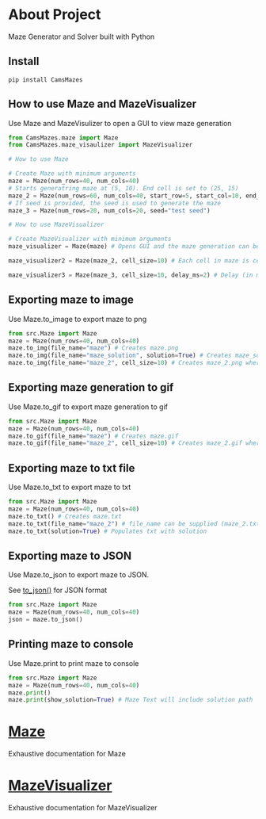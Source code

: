 # About Project
Maze Generator and Solver built with Python

## Install
```
pip install CamsMazes
```

## How to use Maze and MazeVisualizer
Use Maze and MazeVisulizer to open a GUI to view maze generation
```python
from CamsMazes.maze import Maze
from CamsMazes.maze_visaulizer import MazeVisualizer

# How to use Maze

# Create Maze with minimum arguments
maze = Maze(num_rows=40, num_cols=40)
# Starts generatring maze at (5, 10). End cell is set to (25, 15)
maze_2 = Maze(num_rows=60, num_cols=40, start_row=5, start_col=10, end_row=25, end_col=15) 
# If seed is provided, the seed is used to generate the maze
maze_3 = Maze(num_rows=20, num_cols=20, seed="test seed")

# How to use MazeVisualizer

# Create MazeVisualizer with minimum arguments
maze_visualizer = Maze(maze) # Opens GUI and the maze generation can be viewed

maze_visualizer2 = Maze(maze_2, cell_size=10) # Each cell in maze is cell_size pixels by cell_size pixels

maze_visualizer3 = Maze(maze_3, cell_size=10, delay_ms=2) # Delay (in milliseconds) between each maze update during maze generation
```

## Exporting maze to image
Use Maze.to_image to export maze to png
```python
from src.Maze import Maze 
maze = Maze(num_rows=40, num_cols=40)
maze.to_img(file_name="maze") # Creates maze.png
maze.to_img(file_name="maze_solution", solution=True) # Creates maze_solution.png (Image contains solution)
maze.to_img(file_name="maze_2", cell_size=10) # Creates maze_2.png where each cell is 10 pixels by 10 pixels
```

## Exporting maze generation to gif
Use Maze.to_gif to export maze generation to gif
```python
from src.Maze import Maze
maze = Maze(num_rows=40, num_cols=40)
maze.to_gif(file_name="maze") # Creates maze.gif
maze.to_gif(file_name="maze_2", cell_size=10) # Creates maze_2.gif where each cell is 10 pixels by 10 pixels
```

## Exporting maze to txt file
Use Maze.to_txt to export maze to txt
```python
from src.Maze import Maze
maze = Maze(num_rows=40, num_cols=40)
maze.to_txt() # Creates maze.txt
maze.to_txt(file_name="maze_2") # file_name can be supplied (maze_2.txt is created)
maze.to_txt(solution=True) # Populates txt with solution
```

## Exporting maze to JSON
Use Maze.to_json to export maze to JSON. 

See [to_json()](docs/Maze.md#to_json) for JSON format
```python
from src.Maze import Maze
maze = Maze(num_rows=40, num_cols=40)
json = maze.to_json()
```

## Printing maze to console
Use Maze.print to print maze to console
```python
from src.Maze import Maze
maze = Maze(num_rows=40, num_cols=40)
maze.print()
maze.print(show_solution=True) # Maze Text will include solution path
```

# [Maze](docs/Maze.md)
Exhaustive documentation for Maze

# [MazeVisualizer](docs/MazeVisualizer.md)
Exhaustive documentation for MazeVisualizer